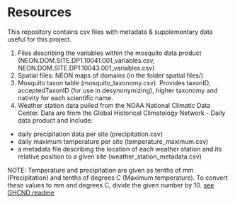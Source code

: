 # Resources
This repository contains csv files with metadata & supplementary data useful for this project. 

1. Files describing the variables within the mosquito data product (NEON.DOM.SITE.DP1.10041.001_variables.csv, NEON.DOM.SITE.DP1.10043.001_variables.csv)
1. Spatial files: NEON maps of domains (in the folder spatial files/)
1. Mosquito taxon table (mosquito_taxonomy.csv). Provides taxonID, acceptedTaxonID (for use in desynonymizing), higher taxonomy and nativity for each scientific name. 
1. Weather station data pulled from the NOAA National Climatic Data Center. Data are from the Global Historical Climatology Network - Daily data product and include:

* daily precipitation data per site (precipitation.csv)
* daily maximum temperature per site (temperature_maximum.csv)
* a metadata file describing the location of each weather station and its relative position to a given site (weather_station_metadata.csv)

NOTE: Temperature and precipitation are given as tenths of mm (Precipitation) and tenths of degrees C (Maximum temperature). To convert these values to mm and degrees C, divide the given number by 10. [see GHCND readme](ftp://ftp.ncdc.noaa.gov/pub/data/ghcn/daily/readme.txt)

